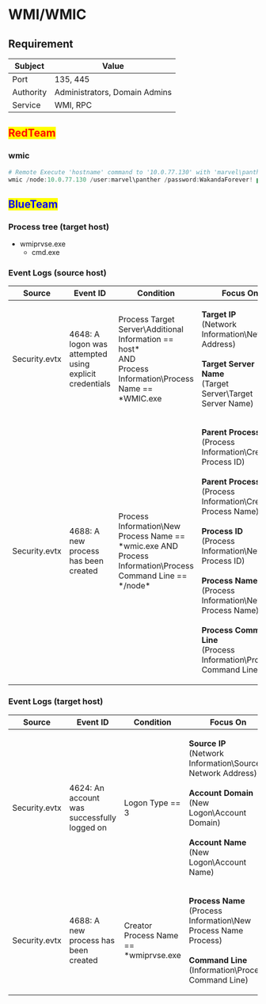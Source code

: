 # WMI/WMIC

## Requirement

| Subject   | Value                         |
| --------- | ----------------------------- |
| Port      | 135, 445                      |
| Authority | Administrators, Domain Admins |
| Service   | WMI, RPC                      |

## <mark style="color:red;">RedTeam</mark>

### **wmic**

```powershell
# Remote Execute 'hostname' command to '10.0.77.130' with 'marvel\panther' account and 'WakandaForever!' password
wmic /node:10.0.77.130 /user:marvel\panther /password:WakandaForever! process call create "cmd.exe /c hostname"
```

## <mark style="color:blue;">BlueTeam</mark>

### Process tree (target host)

* wmiprvse.exe
  * cmd.exe

### Event Logs (source host)

| Source        | Event ID                                               | Condition                                                                                                             | Focus On                                                                                                                                                                                                                                                                                                                                                                                                                                                                                                             |
| ------------- | ------------------------------------------------------ | --------------------------------------------------------------------------------------------------------------------- | -------------------------------------------------------------------------------------------------------------------------------------------------------------------------------------------------------------------------------------------------------------------------------------------------------------------------------------------------------------------------------------------------------------------------------------------------------------------------------------------------------------------- |
| Security.evtx | 4648: A logon was attempted using explicit credentials | <p>Process Target Server\Additional Information == host*<br>AND <br>Process Information\Process Name == *WMIC.exe</p> | <p><strong>Target IP</strong><br><strong></strong>(Network Information\Network Address)<br><br><strong>Target Server Name</strong><br><strong></strong>(Target Server\Target Server Name)</p>                                                                                                                                                                                                                                                                                                                        |
| Security.evtx | 4688: A new process has been created                   | Process Information\New Process Name == \*wmic.exe AND Process Information\Process Command Line == \*/node\*          | <p><strong>Parent Process ID</strong><br><strong></strong>(Process Information\Creator Process ID)<br><br><strong>Parent Process</strong><br><strong></strong>(Process Information\Creator Process Name)<br><br><strong>Process ID</strong><br><strong></strong>(Process Information\New Process ID)<br><br><strong>Process Name</strong><br><strong></strong>(Process Information\New Process Name)<br><br><strong>Process Command Line</strong><br><strong></strong>(Process Information\Process Command Line)</p> |

### Event Logs (target host)

| Source        | Event ID                                    | Condition                              | Focus On                                                                                                                                                                                                                                                  |
| ------------- | ------------------------------------------- | -------------------------------------- | --------------------------------------------------------------------------------------------------------------------------------------------------------------------------------------------------------------------------------------------------------- |
| Security.evtx | 4624: An account was successfully logged on | Logon Type == 3                        | <p><strong>Source IP</strong><br><strong></strong>(Network Information\Source Network Address)<br><br><strong>Account Domain</strong><br><strong></strong>(New Logon\Account Domain)<br><br><strong>Account Name</strong><br>(New Logon\Account Name)</p> |
| Security.evtx | 4688: A new process has been created        | Creator Process Name == \*wmiprvse.exe | <p><strong>Process Name</strong><br><strong></strong>(Process Information\New Process Name Process)<br><br><strong>Command Line</strong><br><strong></strong>(Information\Process Command Line)</p>                                                       |
